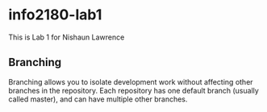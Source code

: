 # info2180-lab1

This is Lab 1 for Nishaun Lawrence

## Branching

Branching allows you to isolate development work without affecting other branches in the repository. Each repository has one default branch (usually called master), and can have multiple other branches.
